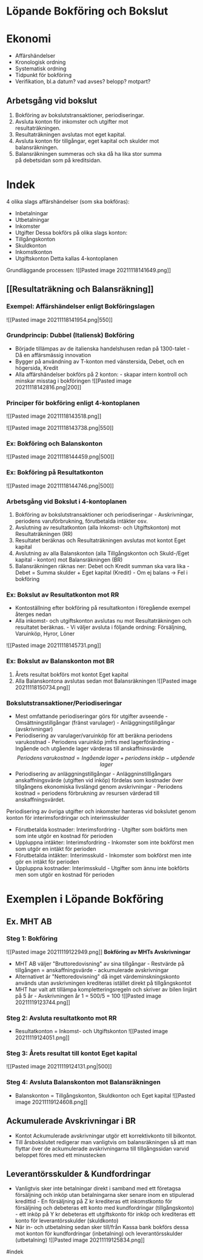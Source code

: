 # Löpande Bokföring och Bokslut
# Ekonomi
- Affärshändelser
- Kronologisk ordning
- Systematisk ordning
- Tidpunkt för bokföring
- Verifikation, bl.a datum? vad avses? belopp? motpart?

## Arbetsgång vid bokslut
1. Bokföring av bokslutstransaktioner, periodiseringar.  
2. Avsluta konton för inkomster och utgifter mot  
resultaträkningen.  
3. Resultaträkningen avslutas mot eget kapital.  
4. Avsluta konton för tillgångar, eget kapital och skulder mot  
balansräkningen.  
5. Balansräkningen summeras och ska då ha lika stor summa  
på debetsidan som på kreditsidan.


# Indek
4 olika slags affärshändelser (som ska bokföras):
- Inbetalningar
- Utbetalningar
- Inkomster
- Utgifter
Dessa bokförs på olika slags konton:
- Tillgångskonton
- Skuldkonton
- Inkomstkonton
- Utgiftskonton
Detta kallas 4-kontoplanen

Grundläggande processen:
![[Pasted image 20211118141649.png]]

## [[Resultaträkning och Balansräkning]] 

### Exempel: Affärshändelser enligt Bokföringslagen
![[Pasted image 20211118141954.png|550]]

### Grundprincip: Dubbel (Italiensk) Bokföring
- Började tillämpas av de italienska handelshusen redan på 1300-talet 
		- Då en affärsmässig innovation
- Bygger på användning av T-konton med vänstersida, Debet, och en högersida, Kredit
- Alla affärshändelser bokförs på 2 konton:
		- skapar intern kontroll och minskar misstag i bokföringen
![[Pasted image 20211118142816.png|200]]

### Principer för bokföring enligt 4-kontoplanen
![[Pasted image 20211118143518.png]]

![[Pasted image 20211118143738.png|550]]

### Ex: Bokföring och Balanskonton
![[Pasted image 20211118144459.png|500]]

### Ex: Bokföring på Resultatkonton
![[Pasted image 20211118144746.png|500]]

### Arbetsgång vid Bokslut i 4-kontoplanen
1. Bokföring av bokslutstransaktioner och periodiseringar
		- Avskrivningar, periodens varuförbrukning, förutbetalda intäkter osv.
2.  Avslutning av resultatkonton (alla Inkomst- och Utgiftskonton) mot Resultaträkningen (RR)
3.  Resultatet beräknas och Resultaträkningen avslutas mot kontot Eget kapital
4.  Avslutning av alla Balanskonton (alla Tillgångskonton och Skuld-/Eget kapital - konton) mot Balansräkningen (BR)
5.  Balansräkningen räknas ner: Debet och Kredit summan ska vara lika
		- Debet = Summa skulder + Eget kapital (Kredit)
		- Om ej balans -> Fel i bokföring

### Ex: Bokslut av Resultatkonton mot RR
- Kontoställning efter bokföring på resultatkonton i föregående exempel återges nedan
- Alla inkomst- och utgiftskonton avslutas nu mot Resultaträkningen och resultatet beräknas.
		- Vi väljer avsluta i följande ordning: Försäljning, Varuinköp, Hyror, Löner

![[Pasted image 20211118145731.png]]

### Ex: Bokslut av Balanskonton mot BR
1. Årets resultat bokförs mot kontot Eget kapital
2. Alla Balanskontona avslutas sedan mot Balansräkningen
![[Pasted image 20211118150734.png]]

### Bokslutstransaktioner/Periodiseringar
- Mest omfattande periodiseringar görs för utgifter avseende
		- Omsättningstillgångar (fränst varulager)
		- Anläggningstillgångar (avskrivningar)
- Periodisering av varulager/varuinköp för att beräkna periodens varukostnad
		- Periodens varuinköp jmfrs med lagerförändring
		- Ingående och utgående lager värderas till anskaffninsvärde
	$$Periodens \, varukostnad = Ingående \, lager + periodens \, inköp - utgående \, lager$$
- Periodisering av anläggningstillgångar 
		- Anläggninstilllgångars anskaffningsvärde (utgiften vid inköp) fördelas som kostnader över tillgångens ekonomiska livslängd genom avskrivningar
		- Periodens kostnad = periodens förbrukning av resursen värderad till anskaffningsvärdet. 

Periodisering av övriga utgifter och inkomster hanteras vid bokslutet genom konton för interimsfordringar och interimsskulder 
- Förutbetalda kostnader: Interimsfordring
		- Utgifter som bokförts men som inte utgör en kostnad för perioden
- Uppluppna intäkter: Interimsfordring
		- Inkomster som inte bokförst men som utgör en intäkt för perioden
- Förutbetalda intäkter: Interimsskuld
		- Inkomster som bokförst men inte gör en intäkt för perioden
- Uppluppna kostnader: Interimsskuld
		- Utgifter som ännu inte bokförts men som utgör en kostnad för perioden

# Exemplen i Löpande Bokföring

## Ex. MHT AB
### Steg 1: Bokföring
![[Pasted image 20211119122949.png]]
**Bokföring av MHTs Avskrivningar**
- MHT AB väljer "Bruttoredovisning" av sina tillgångar 
		- Restvärde på tillgången = anskaffningsvärde - ackumulerade avskrivningar
- Alternativet är "Nettoredovisning" då inget värdeminskningskonto används utan avskrivningen krediteras istället direkt på tillgångskontot
- MHT har valt att tillämpa kompletteringsregeln och skriver av bilen linjärt på 5 år
		- Avskrivningen år 1 = 500/5 = 100
![[Pasted image 20211119123744.png]]

### Steg 2: Avsluta resultatkonto mot RR
- Resultatkonton = Inkomst- och Utgiftskonton
![[Pasted image 20211119124051.png]]

### Steg 3: Årets resultat till kontot Eget kapital
![[Pasted image 20211119124131.png|500]]

### Steg 4: Avsluta Balanskonton mot Balansräkningen
- Balanskonton = Tillgångskonton, Skuldkonton och Eget kapital
![[Pasted image 20211119124608.png]]

## Ackumulerade Avskrivningar i BR
- Kontot Ackumulerade avskrivningar utgör ett korrektivkonto till bilkontot.
- Till årsbokslutet redigerar man vanligtvis om balansräkningen så att man flyttar över de ackumulerade avskrivningarna till tillgångssidan varvid beloppet föres med ett minustecken 

## Leverantörsskulder & Kundfordringar
- Vanligtvis sker inte betalningar direkt i samband med ett företagsa försäljning och inköp utan betalningarna sker senare inom en stipulerad kredittid
		- En försäljning på Z kr krediteras ett inkomstkonto för försäljning och debeteras ett konto med kundfordringar (tillgångskonto)
		- ett inköp på Y kr debeteras ett utgiftskonto för inköp och krediteras ett konto för leverantörsskulder (skuldkonto)
- När in- och utbetalning sedan sker till/från Kassa bank bokförs dessa mot konton för kundfordringar (inbetalning) och leverantörsskulder (utbetalning)
![[Pasted image 20211119125834.png]]

#indek 